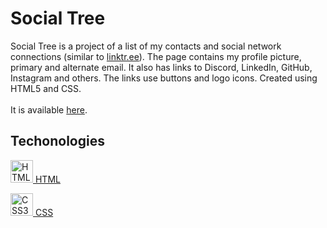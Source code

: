 # Social Tree

Social Tree is a project of a list of my contacts and social network connections (similar to [linktr.ee](https://linktr.ee/)). 
The page contains my profile picture, primary and alternate email. It also has links to Discord, LinkedIn, GitHub, Instagram and others. The links use buttons and logo icons.
Created using HTML5 and CSS.<br><br>
It is available <a href="https://vitorfnery.github.io/Social_Tree//" target="_blank">here</a>.


## Techonologies

<a href="https://developer.mozilla.org/en-US/docs/Glossary/HTML5" target="_blank" rel="noreferrer"><img src="https://raw.githubusercontent.com/danielcranney/readme-generator/main/public/icons/skills/html5-colored.svg" width="36" height="36" alt="HTML5" /> HTML</a>


<a href="https://www.w3.org/TR/CSS/#css" target="_blank" rel="noreferrer"><img src="https://raw.githubusercontent.com/danielcranney/readme-generator/main/public/icons/skills/css3-colored.svg" width="36" height="36" alt="CSS3" /> CSS</a>
